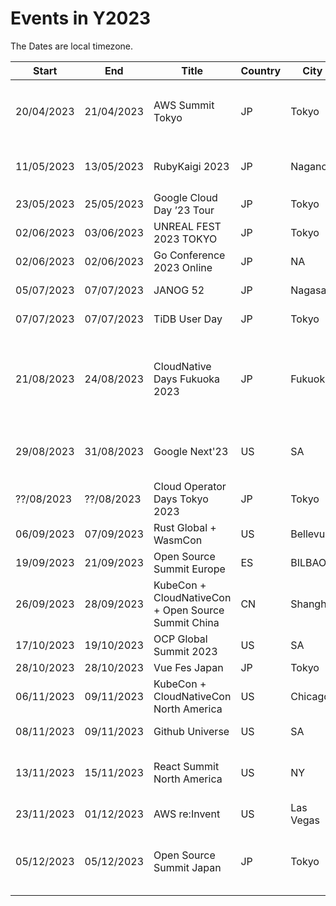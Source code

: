 # Events in Y2023
The Dates are local timezone.

| Start | End | Title | Country | City | Location | Price | URL |
| --- | --- | --- | --- | --- | --- | --- | --- |
| 20/04/2023 | 21/04/2023 | AWS Summit Tokyo | JP | Tokyo | 幕張メッセ + オンデマンド配信 | Free | https://aws.amazon.com/jp/summits/tokyo/ |
| 11/05/2023 | 13/05/2023 | RubyKaigi 2023 | JP | Nagano | 松本市民芸術館 + Online | 20,000円 | https://rubykaigi.org/2023/ |
| 23/05/2023 | 25/05/2023 | Google Cloud Day ’23 Tour | JP | Tokyo | Online | Free | https://aws.amazon.com/jp/summits/tokyo/ |
| 02/06/2023 | 03/06/2023 | UNREAL FEST 2023 TOKYO | JP | Tokyo | 秋葉原 | Free | https://unrealengine.jp/unrealfest/2023/ |
| 02/06/2023 | 02/06/2023 | Go Conference 2023 Online | JP | NA | Online | Free | https://gocon.jp/2023/ |
| 05/07/2023 | 07/07/2023 | JANOG 52 | JP | Nagasaki | Onsite + Online | Free | https://www.janog.gr.jp/meeting/janog52/ |
| 07/07/2023 | 07/07/2023 | TiDB User Day | JP | Tokyo | Onsite + Online | Free | https://unrealengine.jp/unrealfest/2023/ |
| 21/08/2023 | 24/08/2023 | CloudNative Days Fukuoka 2023 | JP | Fukuoka| 博多国際展示場カンファレンスセンター+ Online |  | https://event.cloudnativedays.jp/cndf2023 |
| 29/08/2023 | 31/08/2023 | Google Next'23 | US | SA | Onsite + Online | Full Price: $1,599 <BR> Digital Only: Coming Soon | https://cloud.withgoogle.com/next |
| ??/08/2023 | ??/08/2023 | Cloud Operator Days Tokyo 2023 | JP | Tokyo | Online & TBA |  | https://cloudopsdays.com/ |
| 06/09/2023 | 07/09/2023 | Rust Global + WasmCon | US | Bellevue | Onsite + Online | $199(Hobbyist) | https://events.linuxfoundation.org/rust-global/ |
| 19/09/2023 | 21/09/2023 | Open Source Summit Europe | ES | BILBAO | Onsite + Online | $275(Hobbyist) | https://events.linuxfoundation.org/open-source-summit-europe/ |
| 26/09/2023 | 28/09/2023 | KubeCon + CloudNativeCon + Open Source Summit China | CN | Shanghai | Online & TBA | Early Bird: $54 (Individual)  | https://www.lfasiallc.com/kubecon-cloudnativecon-open-source-summit-china/ |
| 17/10/2023 | 19/10/2023 | OCP Global Summit 2023 | US | SA | Onsite | Early Bird: $700 | https://www.opencompute.org/summit/global-summit |
| 28/10/2023 | 28/10/2023 | Vue Fes Japan | JP | Tokyo |  |  | https://vuefes.jp/2023/ |
| 06/11/2023 | 09/11/2023 | KubeCon + CloudNativeCon North America | US | Chicago | Onsite + Online | Early Bird: $598(Individual) <BR> Virtula: $15 | https://events.linuxfoundation.org/kubecon-cloudnativecon-north-america/ |
| 08/11/2023 | 09/11/2023 | Github Universe | US | SA | Onsite + Online | | https://githubuniverse.com/ |
| 13/11/2023 | 15/11/2023 | React Summit North America | US | NY | Onsite + Online | Remote Full Ticket with multipass €17/month | https://githubuniverse.com/ |
| 23/11/2023 | 01/12/2023 | AWS re:Invent | US | Las Vegas | Onsite | $2,099 | https://reinvent.awsevents.com/ |
| 05/12/2023 | 05/12/2023 | Open Source Summit Japan | JP | Tokyo | Onsite + Online | Early Bird: $375(In-Person) <BR> $125(Hobbyist) <BR> Virtula: $25 | https://events.linuxfoundation.org/kubecon-cloudnativecon-north-america/ |
